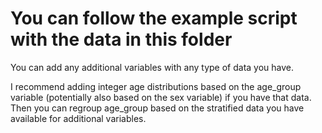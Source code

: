 # You can follow the example script with the data in this folder


You can add any additional variables with any type of data you have.

I recommend adding integer age distributions based on the age_group variable (potentially also based on the sex variable) if you have that data. Then you can regroup age_group based on the stratified data you have available for additional variables.
